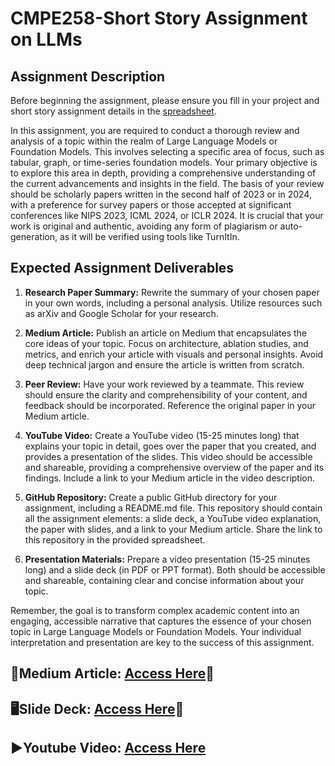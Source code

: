 # CMPE258-Short Story Assignment on LLMs
## Assignment Description
Before beginning the assignment, please ensure you fill in your project and short story assignment details in the [spreadsheet](https://docs.google.com/spreadsheets/d/1rB5PVINkWlICefwzG1HioCZQCYJJJcCCxOJHXipctfM/edit#gid=931023277).

In this assignment, you are required to conduct a thorough review and analysis of a topic within the realm of Large Language Models or Foundation Models. This involves selecting a specific area of focus, such as tabular, graph, or time-series foundation models. Your primary objective is to explore this area in depth, providing a comprehensive understanding of the current advancements and insights in the field. The basis of your review should be scholarly papers written in the second half of 2023 or in 2024, with a preference for survey papers or those accepted at significant conferences like NIPS 2023, ICML 2024, or ICLR 2024. It is crucial that your work is original and authentic, avoiding any form of plagiarism or auto-generation, as it will be verified using tools like TurnItIn.

## Expected Assignment Deliverables
1. **Research Paper Summary:** Rewrite the summary of your chosen paper in your own words, including a personal analysis. Utilize resources such as arXiv and Google Scholar for your research.

2. **Medium Article:** Publish an article on Medium that encapsulates the core ideas of your topic. Focus on architecture, ablation studies, and metrics, and enrich your article with visuals and personal insights. Avoid deep technical jargon and ensure the article is written from scratch.

3. **Peer Review:** Have your work reviewed by a teammate. This review should ensure the clarity and comprehensibility of your content, and feedback should be incorporated. Reference the original paper in your Medium article.

4. **YouTube Video:** Create a YouTube video (15-25 minutes long) that explains your topic in detail, goes over the paper that you created, and provides a presentation of the slides. This video should be accessible and shareable, providing a comprehensive overview of the paper and its findings. Include a link to your Medium article in the video description.

5. **GitHub Repository:** Create a public GitHub directory for your assignment, including a README.md file. This repository should contain all the assignment elements: a slide deck, a YouTube video explanation, the paper with slides, and a link to your Medium article. Share the link to this repository in the provided spreadsheet.

6. **Presentation Materials:** Prepare a video presentation (15-25 minutes long) and a slide deck (in PDF or PPT format). Both should be accessible and shareable, containing clear and concise information about your topic.

Remember, the goal is to transform complex academic content into an engaging, accessible narrative that captures the essence of your chosen topic in Large Language Models or Foundation Models. Your individual interpretation and presentation are key to the success of this assignment.



## 📰Medium Article: [Access Here](https://medium.com/@sureshravuri/a-knowledge-driven-approach-to-autonomous-driving-with-large-language-models-transforming-how-a6a221db2371)🔗
## 🖥️Slide Deck: [Access Here](https://www.slideshare.net/slideshow/a-knowledgedriven-approach-to-autonomous-driving-with-llms/267542636)🔗
## ▶️Youtube Video: [Access Here]()
